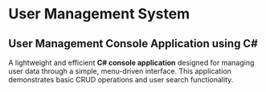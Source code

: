 # **User Management System**

## **User Management Console Application using C#**

A lightweight and efficient **C# console application** designed for managing user data through a simple, menu-driven interface. This application demonstrates basic CRUD operations and user search functionality.



